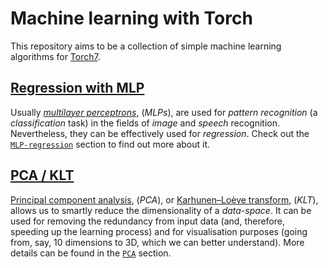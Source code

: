 # Machine learning with Torch

This repository aims to be a collection of simple machine learning algorithms for [Torch7](http://torch.ch/).

## [Regression with MLP](MLP-regression/README.md)

Usually [*multilayer perceptrons*](http://en.wikipedia.org/wiki/Multilayer_perceptron), (*MLPs*), are used for *pattern recognition* (a *classification* task) in the fields of *image* and *speech* recognition. Nevertheless, they can be effectively used for *regression*. Check out the [`MLP-regression`](MLP-regression) section to find out more about it.

## [PCA / KLT](PCA/README.md)
[Principal component analysis](http://en.wikipedia.org/wiki/Principal_component_analysis), (*PCA*), or [Karhunen–Loève transform](http://en.wikipedia.org/wiki/Karhunen%E2%80%93Lo%C3%A8ve_theorem), (*KLT*), allows us to smartly reduce the dimensionality of a *data-space*. It can be used for removing the redundancy from input data (and, therefore, speeding up the learning process) and for visualisation purposes (going from, say, 10 dimensions to 3D, which we can better understand). More details can be found in the [`PCA`](PCA) section.
